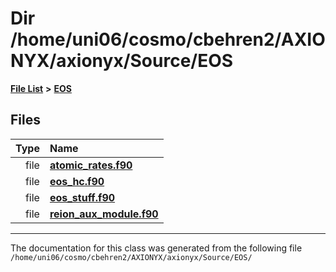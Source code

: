 
# Dir /home/uni06/cosmo/cbehren2/AXIONYX/axionyx/Source/EOS


[**File List**](files.md) **>** [**EOS**](dir_2a6406f09975eea078703cc63b0e3416.md)











## Files

| Type | Name |
| ---: | :--- |
| file | [**atomic\_rates.f90**](atomic__rates_8f90.md) <br> |
| file | [**eos\_hc.f90**](eos__hc_8f90.md) <br> |
| file | [**eos\_stuff.f90**](eos__stuff_8f90.md) <br> |
| file | [**reion\_aux\_module.f90**](reion__aux__module_8f90.md) <br> |


















------------------------------
The documentation for this class was generated from the following file `/home/uni06/cosmo/cbehren2/AXIONYX/axionyx/Source/EOS/`